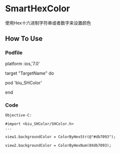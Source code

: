 # SmartHexColor
使用Hex十六进制字符串或者数字来设置颜色



## How To Use

### Podfile

platform :ios,'7.0'

target "TargetName" do

pod 'biu_SHColor'

end

### Code 

```
Objective-C:

#import <biu_SHColor/SHColor.h>
...

view1.backgroundColor = ColorByHexStr(@"#db7093");

view2.backgroundColor = ColorByHexNum(0Xdb7093);

```